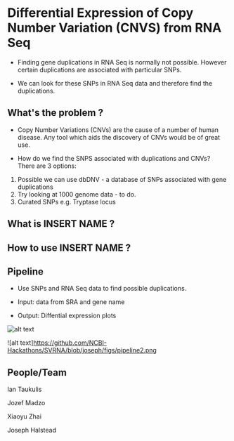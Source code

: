 # Differential Expression of Copy Number Variation (CNVS) from RNA Seq

* Finding gene duplications in RNA Seq is normally not possible. However certain duplications are associated with particular SNPs.

* We can look for these SNPs in RNA Seq data and therefore find the duplications.


## What's the problem ?


* Copy Number Variations (CNVs) are the cause of a number of human disease. Any tool which aids the discovery of CNVs would be of great use.


* How do we find the SNPS associated with duplications and CNVs? There are 3 options:

1) Possible we can use dbDNV - a database of SNPs associated with gene duplications
2) Try looking at 1000 genome data - to do.
3) Curated SNPs e.g. Tryptase locus


## What is INSERT NAME ?



## How to use INSERT NAME ?



## Pipeline

* Use SNPs and RNA Seq data to find possible duplications.

* Input: data from SRA and gene name

* Output: Diffential expression plots

![alt text](https://github.com/NCBI-Hackathons/SVRNA/blob/master/figs/pipeline.png)

![alt text]https://github.com/NCBI-Hackathons/SVRNA/blob/joseph/figs/pipeline2.png

## People/Team

Ian Taukulis

Jozef Madzo

Xiaoyu Zhai

Joseph Halstead